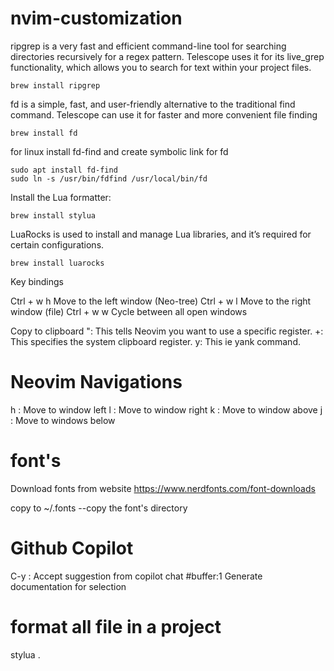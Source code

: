 # nvim-customization

ripgrep is a very fast and efficient command-line tool for searching directories recursively for a regex pattern. Telescope uses it for its live_grep functionality, which allows you to search for text within your project files.
```
brew install ripgrep
```

fd is a simple, fast, and user-friendly alternative to the traditional find command. Telescope can use it for faster and more convenient file finding
```
brew install fd
```


for linux install fd-find and create symbolic link for fd
```
sudo apt install fd-find 
sudo ln -s /usr/bin/fdfind /usr/local/bin/fd
```

Install the Lua formatter:
```
brew install stylua
```

LuaRocks is used to install and manage Lua libraries, and it’s required for certain configurations.
```
brew install luarocks
```

Key bindings 

Ctrl + w h	Move to the left window (Neo-tree)
Ctrl + w l	Move to the right window (file)
Ctrl + w w	Cycle between all open windows

Copy to clipboard
": This tells Neovim you want to use a specific register.
+: This specifies the system clipboard register.
y: This ie yank command.

# Neovim Navigations

<C-w>h : Move to window left
<C-w>l : Move to window right
<C-w>k : Move to window above
<C-w>j : Move to windows below 

# font's

Download fonts from website
https://www.nerdfonts.com/font-downloads

copy to ~/.fonts --copy the font's directory


# Github Copilot 
C-y : Accept suggestion from copilot chat 
#buffer:1 Generate documentation for selection 

# format all file in a project
stylua .
